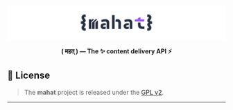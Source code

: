 <img src="https://raw.githubusercontent.com/vsnthdev/mahat/designs/renders/banner.png" alt="mahat"><br>
<p align="center"><strong>( महत् ) — The ✨ content delivery API ⚡️ </strong></p>



## 📰 License
> The **mahat** project is released under the [GPL v2](LICENSE.md).  
<hr>

